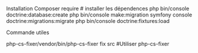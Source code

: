 Installation 
Composer require  # installer les dépendences
php bin/console doctrine:database:create
php bin/console make:migration
symfony console doctrine:migrations:migrate
php bin/console doctrine:fixtures:load

Commande utiles

php-cs-fixer/vendor/bin/php-cs-fixer fix src 
#Utiliser php-cs-fixer